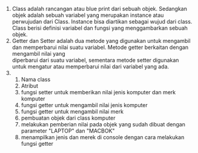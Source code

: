 1. Class adalah rancangan atau blue print dari sebuah objek. Sedangkan objek adalah    sebuah variabel yang merupakan instance atau perwujudan dari Class. Instance bisa    diartikan sebagai wujud dari class. Class berisi definisi variabel dan fungsi yang       menggambarkan sebuah objek.
2. Getter dan Setter adalah dua metode yang digunakan untuk mengambil dan memperbarui    nilai suatu variabel. Metode getter berkaitan dengan mengambil nilai yang   
   diperbarui     dari suatu variabel, sementara metode setter digunakan untuk mengatur atau    memperbarui    nilai dari variabel yang ada.
4. 1. Nama class
   2. Atribut
   3. fungsi setter untuk memberikan nilai jenis komputer dan merk komputer
   4. fungsi getter untuk mengambil nilai jenis komputer
   5. fungsi getter untuk mengambil nilai merk
   6. pembuatan objek dari class komputer
   7. melakukan pemberian nilai pada objek yang sudah dibuat dengan parameter "LAPTOP"         dan "MACBOK"
   8. menampilkan jenis dan merek di console dengan cara melakukan fungsi getter
